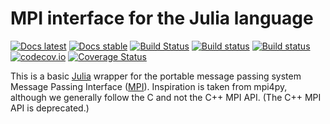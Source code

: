 # MPI interface for the Julia language

[![Docs latest](https://img.shields.io/badge/docs-latest-blue.svg)](https://juliaparallel.github.io/MPI.jl/latest/)
[![Docs stable](https://img.shields.io/badge/docs-stable-blue.svg)](https://juliaparallel.github.io/MPI.jl/stable/)
[![Build Status](https://travis-ci.org/JuliaParallel/MPI.jl.svg?branch=master)](https://travis-ci.org/JuliaParallel/MPI.jl)
[![Build status](https://ci.appveyor.com/api/projects/status/e8mr8rx8sjryyba6/branch/master?svg=true)](https://ci.appveyor.com/project/eschnett/mpi-jl/branch/master)
[![Build status](https://gitlab.com/JuliaGPU/MPI.jl/badges/master/pipeline.svg)](https://gitlab.com/JuliaGPU/MPI.jl/pipelines)
[![codecov.io](https://codecov.io/github/JuliaParallel/MPI.jl/coverage.svg?branch=master)](https://codecov.io/github/JuliaParallel/MPI.jl?branch=master)
[![Coverage Status](https://coveralls.io/repos/JuliaParallel/MPI.jl/badge.svg?branch=master&service=github)](https://coveralls.io/github/JuliaParallel/MPI.jl?branch=master)

This is a basic [Julia] wrapper for the portable message passing
system Message Passing Interface ([MPI]). Inspiration is taken from
mpi4py, although we generally follow the C and not the C++ MPI API.
(The C++ MPI API is deprecated.)

[Julia]: http://julialang.org/
[MPI]: http://www.mpi-forum.org/
[mpi4py]: http://mpi4py.scipy.org
